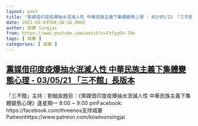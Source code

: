 ```yaml
---
layout: post
title: "黨媒借印度疫爆抽水泯滅人性 中華民族主義下集體變態心理 - 03/05/21 「三不館」長版本"
date: 2021-05-03T09:38:16.000Z
author: 城寨 Singjai
from: https://www.youtube.com/watch?v=FxfyyOs-79s
tags: [ 城寨 ]
categories: [ 城寨 ]
---
```

<!--1620034696000-->
[黨媒借印度疫爆抽水泯滅人性 中華民族主義下集體變態心理 - 03/05/21 「三不館」長版本](https://www.youtube.com/watch?v=FxfyyOs-79s)
------

<div>
「三不館」主持：劉細良題目：《黨媒借印度疫爆抽水泯滅人性 中華民族主義下集體變態心理》逢星期一 8:00 ~ 9:00 pmFacebook: https://facebook.com/threenos支持城寨Patreonhttps://www.patreon.com/kowloonsingjai
</div>
